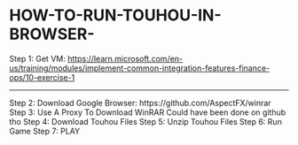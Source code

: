 # HOW-TO-RUN-TOUHOU-IN-BROWSER-
Step 1: Get VM: 
https://learn.microsoft.com/en-us/training/modules/implement-common-integration-features-finance-ops/10-exercise-1
<hr>
Step 2: Download Google Browser:
https://github.com/AspectFX/winrar 
Step 3: Use A Proxy To Download WinRAR
Could have been done on github tho
Step 4: Download Touhou Files
Step 5: Unzip Touhou Files
Step 6: Run Game
Step 7: PLAY
